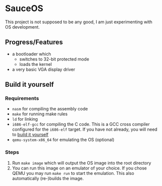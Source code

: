 # SauceOS
This project is not supposed to be any good, I am just experimenting with OS development.

## Progress/Features
 - a bootloader which 
     - switches to 32-bit protected mode 
	 - loads the kernel
 - a very basic VGA display driver

## Build it yourself

### Requirements
 - `nasm` for compiling the assembly code
 - `make` for running make rules
 - `ld` for linking
 - `i686-elf-gcc` for compiling the C code. This is a GCC cross compiler configured for the `i686-elf` target. If you have not already, you will need to [build it yourself](https://wiki.osdev.org/GCC_Cross-Compiler)
 - `qemu-system-x86_64` for emulating the OS (optional)

### Steps
 1. Run `make image` which will output the OS image into the root directory
 2. You can run this image on an emulator of your choice. If you chose QEMU you may run `make run` to start the emulation. This also automatically (re-)builds the image.

